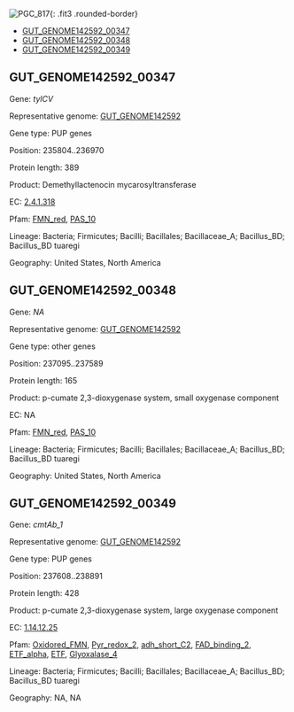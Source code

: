 ![PGC_817](../static/images/Clusters_figure/PGC_817.jpg){: .fit3 .rounded-border}

<ul id="myTab" class="nav nav-tabs">
  <li class="active">
        <a href="#tab1" data-toggle="tab">GUT_GENOME142592_00347</a>
  </li>
<li><a href="#tab2" data-toggle="tab">GUT_GENOME142592_00348</a></li>
<li><a href="#tab3" data-toggle="tab">GUT_GENOME142592_00349</a></li>
</ul>

<div id="myTabContent" class="tab-content">
  <div class="tab-pane fade in active" id="tab1">

<h2 id="GUT_GENOME142592_00347">GUT_GENOME142592_00347</h2>
<p>Gene: <em>tylCV</em>
<p>Representative genome: <a href="https://www.ebi.ac.uk/metagenomics/genomes/MGYG-HGUT-02408">GUT_GENOME142592</a></p>
<p>Gene type: PUP genes</p>
<p>Position: 235804..236970</p>
<p>Protein length: 389</p>
<p>Product: Demethyllactenocin mycarosyltransferase</p>
<p>EC: <a href="https://www.brenda-enzymes.org/enzyme.php?ecno=2.4.1.318">2.4.1.318</a></p>
<p>Pfam: <a href="http://pfam.xfam.org/family/FMN_red">FMN_red</a>, <a href="http://pfam.xfam.org/family/PAS_10">PAS_10</a></p>
<p>Lineage: Bacteria; Firmicutes; Bacilli; Bacillales; Bacillaceae_A; Bacillus_BD; Bacillus_BD tuaregi</p>
<p>Geography: United States, North America</p>
  </div>

  <div class="tab-pane fade" id="tab2">

<h2 id="GUT_GENOME142592_00348">GUT_GENOME142592_00348</h2>
<p>Gene: <em>NA</em></p>
<p>Representative genome: <a href="https://www.ebi.ac.uk/metagenomics/genomes/MGYG-HGUT-02408">GUT_GENOME142592</a></p>
<p>Gene type: other genes</p>
<p>Position: 237095..237589</p>
<p>Protein length: 165</p>
<p>Product: p-cumate 2,3-dioxygenase system, small oxygenase component</p>
<p>EC: NA</p>
<p>Pfam: <a href="http://pfam.xfam.org/family/FMN_red">FMN_red</a>, <a href="http://pfam.xfam.org/family/PAS_10">PAS_10</a></p>
<p>Lineage: Bacteria; Firmicutes; Bacilli; Bacillales; Bacillaceae_A; Bacillus_BD; Bacillus_BD tuaregi</p>
<p>Geography: United States, North America</p>

  </div>
  <div class="tab-pane fade" id="tab3">

<h2 id="GUT_GENOME142592_00349">GUT_GENOME142592_00349</h2>
<p>Gene: <em>cmtAb_1</em></p>
<p>Representative genome: <a href="https://www.ebi.ac.uk/metagenomics/genomes/MGYG-HGUT-02408">GUT_GENOME142592</a></p>
<p>Gene type: PUP genes</p>
<p>Position: 237608..238891</p>
<p>Protein length: 428</p>
<p>Product: p-cumate 2,3-dioxygenase system, large oxygenase component</p>
<p>EC: <a href="https://www.brenda-enzymes.org/enzyme.php?ecno=1.14.12.25">1.14.12.25</a></p>
<p>Pfam: <a href="http://pfam.xfam.org/family/Oxidored_FMN">Oxidored_FMN</a>, <a href="http://pfam.xfam.org/family/Pyr_redox_2">Pyr_redox_2</a>, <a href="http://pfam.xfam.org/family/adh_short_C2">adh_short_C2</a>, <a href="http://pfam.xfam.org/family/FAD_binding_2">FAD_binding_2</a>, <a href="http://pfam.xfam.org/family/ETF_alpha">ETF_alpha</a>, <a href="http://pfam.xfam.org/family/ETF">ETF</a>, <a href="http://pfam.xfam.org/family/Glyoxalase_4">Glyoxalase_4</a></p>
<p>Lineage: Bacteria; Firmicutes; Bacilli; Bacillales; Bacillaceae_A; Bacillus_BD; Bacillus_BD tuaregi</p>
<p>Geography: NA, NA</p>

  </div>
</div>
